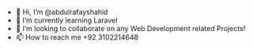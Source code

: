 - 👋 Hi, I’m @abdulrafayshahid
- 🌱 I’m currently learning Laravel
- 💞️ I’m looking to collaborate on any Web Development related Projects!
- 📫 How to reach me +92 3102214648

<!---
abdulrafayshahid/abdulrafayshahid is a ✨ special ✨ repository because its `README.md` (this file) appears on your GitHub profile.
You can click the Preview link to take a look at your changes.
--->
